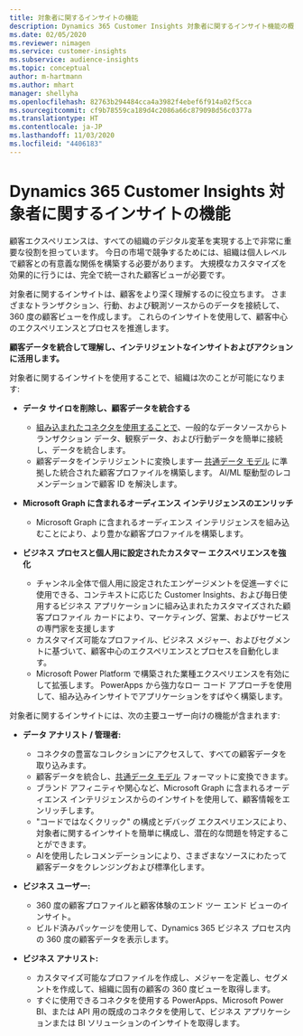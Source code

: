 ```yaml
---
title: 対象者に関するインサイトの機能
description: Dynamics 365 Customer Insights 対象者に関するインサイト機能の概要。
ms.date: 02/05/2020
ms.reviewer: nimagen
ms.service: customer-insights
ms.subservice: audience-insights
ms.topic: conceptual
author: m-hartmann
ms.author: mhart
manager: shellyha
ms.openlocfilehash: 82763b294484cca4a3982f4ebef6f914a02f5cca
ms.sourcegitcommit: cf9b78559ca189d4c2086a66c879098d56c0377a
ms.translationtype: HT
ms.contentlocale: ja-JP
ms.lasthandoff: 11/03/2020
ms.locfileid: "4406183"
---
```

# <a name="dynamics-365-customer-insights-audience-insights-capability"></a>Dynamics 365 Customer Insights 対象者に関するインサイトの機能

顧客エクスペリエンスは、すべての組織のデジタル変革を実現する上で非常に重要な役割を担っています。 今日の市場で競争するためには、組織は個人レベルで顧客との有意義な関係を構築する必要があります。 大規模なカスタマイズを効果的に行うには、完全で統一された顧客ビューが必要です。

対象者に関するインサイトは、顧客をより深く理解するのに役立ちます。 さまざまなトランザクション、行動、および観測ソースからのデータを接続して、360 度の顧客ビューを作成します。 これらのインサイトを使用して、顧客中心のエクスペリエンスとプロセスを推進します。

**顧客データを統合して理解し、インテリジェントなインサイトおよびアクションに活用します。**

対象者に関するインサイトを使用することで、組織は次のことが可能になります:  

- **データ サイロを削除し、顧客データを統合する**

  - [組み込まれたコネクタを使用することで](data-sources.md)、一般的なデータソースからトランザクション データ、観察データ、および行動データを簡単に接続し、データを統合します。
  - 顧客データをインテリジェントに変換します— [共通データ モデル](https://docs.microsoft.com/common-data-model/) に準拠した統合された顧客プロファイルを構築します。 AI/ML 駆動型のレコメンデーションで顧客 ID を解決します。

- **Microsoft Graph に含まれるオーディエンス インテリジェンスのエンリッチ**

  - Microsoft Graph に含まれるオーディエンス インテリジェンスを組み込むことにより、より豊かな顧客プロファイルを構築します。  

- **ビジネス プロセスと個人用に設定されたカスタマー エクスペリエンスを強化**

  - チャンネル全体で個人用に設定されたエンゲージメントを促進—すぐに使用できる、コンテキストに応じた Customer Insights、および毎日使用するビジネス アプリケーションに組み込まれたカスタマイズされた顧客プロファイル カードにより、マーケティング、営業、およびサービスの専門家を支援します
  - カスタマイズ可能なプロファイル、ビジネス メジャー、およびセグメントに基づいて、顧客中心のエクスペリエンスとプロセスを自動化します。
  - Microsoft Power Platform で構築された業種エクスペリエンスを有効にして拡張します。 PowerApps から強力なロー コード アプローチを使用して、組み込みインサイトでアプリケーションをすばやく構築します。  

対象者に関するインサイトには、次の主要ユーザー向けの機能が含まれます:

- **データ アナリスト / 管理者:**

  - コネクタの豊富なコレクションにアクセスして、すべての顧客データを取り込みます。
  - 顧客データを統合し、[共通データ モデル](https://docs.microsoft.com/common-data-model/) フォーマットに変換できます。
  - ブランド アフィニティや関心など、Microsoft Graph に含まれるオーディエンス インテリジェンスからのインサイトを使用して、顧客情報をエンリッチします。
  - "コードではなくクリック" の構成とデバッグ エクスペリエンスにより、対象者に関するインサイトを簡単に構成し、潜在的な問題を特定することができます。
  - AIを使用したレコメンデーションにより、さまざまなソースにわたって顧客データをクレンジングおよび標準化します。  

- **ビジネス ユーザー:**

  - 360 度の顧客プロファイルと顧客体験のエンド ツー エンド ビューのインサイト。
  - ビルド済みパッケージを使用して、Dynamics 365 ビジネス プロセス内の 360 度の顧客データを表示します。

- **ビジネス アナリスト:**

  - カスタマイズ可能なプロファイルを作成し、メジャーを定義し、セグメントを作成して、組織に固有の顧客の 360 度ビューを取得します。  
  - すぐに使用できるコネクタを使用する PowerApps、Microsoft Power BI、または API 用の既成のコネクタを使用して、ビジネス アプリケーションまたは BI ソリューションのインサイトを取得します。  
